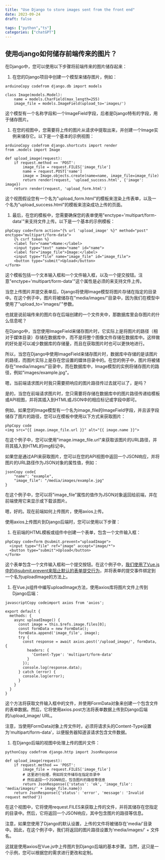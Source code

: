 ```yaml
---
title: "Use Django to store images sent from the front end"
date: 2023-09-24
draft: false

tags: ["python","ts"]
categories: ["chatGPT"]
---
```


## 使用django如何储存前端传来的图片？

在Django中，您可以使用以下步骤将前端传来的图片储存起来：

1. 在您的Django项目中创建一个模型来储存图片，例如：

```
arduinoCopy codefrom django.db import models

class Image(models.Model):
    name = models.CharField(max_length=255)
    image_file = models.ImageField(upload_to='images/')
```

这个模型有一个名称字段和一个ImageField字段，后者是Django特有的字段，用于储存图片。

1. 在您的视图中，您需要将上传的图片从请求中提取出来，并创建一个Image实例来储存它。以下是一个基本的示例视图：

```
arduinoCopy codefrom django.shortcuts import render
from .models import Image

def upload_image(request):
    if request.method == 'POST':
        image_file = request.FILES['image_file']
        name = request.POST['name']
        image = Image.objects.create(name=name, image_file=image_file)
        return render(request, 'upload_success.html', {'image': image})
    return render(request, 'upload_form.html')
```

这个视图假设您有一个名为"upload_form.html"的模板来渲染上传表单，以及一个名为"upload_success.html"的模板来渲染成功上传的页面。

1. 最后，在您的模板中，您需要确保您的表单使用"enctype='multipart/form-data'"来支持文件上传。以下是一个基本的示例模板：

```
phpCopy code<form action="{% url 'upload_image' %}" method="post" enctype="multipart/form-data">
    {% csrf_token %}
    <label for="name">Name:</label>
    <input type="text" name="name" id="name">
    <label for="image_file">Image:</label>
    <input type="file" name="image_file" id="image_file">
    <button type="submit">Upload</button>
</form>
```

这个模板包括一个文本输入框和一个文件输入框，以及一个提交按钮。注意"enctype='multipart/form-data'"这个属性是必须的来支持文件上传。

当您上传图片并提交表单后，Django将使用Image模型将图片存储在指定的目录中。在这个例子中，图片将被储存在"media/images/"目录中，因为我们在模型中使用了"upload_to='images/'"参数。

也就是说前端传来的图片存在后端创建的一个文件夹中，那数据库里会存图片的什么信息呢？

在Django中，当您使用ImageField来储存图片时，它实际上是将图片的路径（相对于媒体目录）存储在数据库中，而不是将整个图像文件存储在数据库中。这样做的好处是可以减少数据库的存储量，而且在获取图片时也可以更快地进行。

所以，当您在Django中使用ImageField来储存图片时，数据库中存储的是该图片的路径，而图片实际上是存在您设置的媒体目录中的。在您的例子中，图片将被储存在"media/images/"目录中，而在数据库中，Image模型的实例将储存图片的路径，例如"images/example.jpg"。

嗯，当前端请求图片时我只需要把响应的图片路径传过去就可以了，是吗？

是的，当您在前端请求图片时，您只需要将存储在数据库中的图片路径传递给模板或API视图，并将其插入到HTML或JSON中的相应标记或字段中即可。

例如，如果您的Image模型有一个名为image_file的ImageField字段，并且该字段储存了图片的路径，您可以在模板中使用以下方式来获取图片：

```
phpCopy code
<img src="{{ image.image_file.url }}" alt="{{ image.name }}">
```

在这个例子中，您可以使用"image.image_file.url"来获取该图片的URL路径，并将其插入到HTML的img标记中。

如果您是通过API来获取图片，您可以在您的API视图中返回一个JSON响应，并将图片的URL路径作为JSON对象的属性值，例如：

```
jsonCopy code{
    "name": "example",
    "image_file": "/media/images/example.jpg"
}
```

在这个例子中，您可以将"image_file"属性的值作为JSON对象返回给前端，并在前端使用它来显示或下载该图片。

嗯，好的。现在前端如何上传图片，使用axios上传。

使用axios上传图片到Django后端时，您可以使用以下步骤：

1. 在前端的HTML模板或组件中创建一个表单，包含一个文件输入框：

```
phpCopy code<form @submit.prevent="uploadImage">
  <input type="file" ref="image" accept="image/*">
  <button type="submit">Upload</button>
</form>
```

这个表单包含一个文件输入框和一个提交按钮。在这个例子中，我们使用了Vue.js中的@submit.prevent来阻止默认的表单提交行为，并将表单的提交事件绑定到一个名为uploadImage的方法上。

1. 在Vue.js组件中编写uploadImage方法，使用axios库将图片文件上传到Django后端：

```
javascriptCopy codeimport axios from 'axios';

export default {
  methods: {
    async uploadImage() {
      const image = this.$refs.image.files[0];
      const formData = new FormData();
      formData.append('image_file', image);
      try {
        const response = await axios.post('/upload_image/', formData, {
          headers: {
            'Content-Type': 'multipart/form-data'
          }
        });
        console.log(response.data);
      } catch (error) {
        console.log(error);
      }
    }
  }
}
```

这个方法将获取文件输入框中的文件，并使用FormData对象来创建一个包含文件的表单数据。然后，它将使用axios.post方法将表单数据上传到Django后端的/upload_image/ URL。

注意，当使用FormData对象上传文件时，必须将请求头的Content-Type设置为'multipart/form-data'，以便服务器知道该请求包含文件数据。

1. 在Django后端的视图中处理上传的图片文件：

```
pythonCopy codefrom django.http import JsonResponse

def upload_image(request):
    if request.method == 'POST':
        image_file = request.FILES['image_file']
        # 这里进行处理，例如将文件储存在指定目录中
        # 然后返回一个JSON响应，包含图片的路径等信息
        return JsonResponse({'status': 'ok', 'image_file': 'media/images/' + image_file.name})
    return JsonResponse({'status': 'error', 'message': 'Invalid request method'})
```

在这个视图中，它将使用request.FILES来获取上传的文件，并将其储存在您指定的目录中。然后，它将返回一个JSON响应，其中包含图片的路径等信息。

注意，如果您使用了Django的默认设置，上传的文件将被储存在'media/'目录中。因此，在这个例子中，我们将返回的图片路径设置为'media/images/' + 文件名。

这就是使用axios在Vue.js中上传图片到Django后端的基本步骤。当然，这只是一个示例，您可以根据您的需求进行更改和定制。